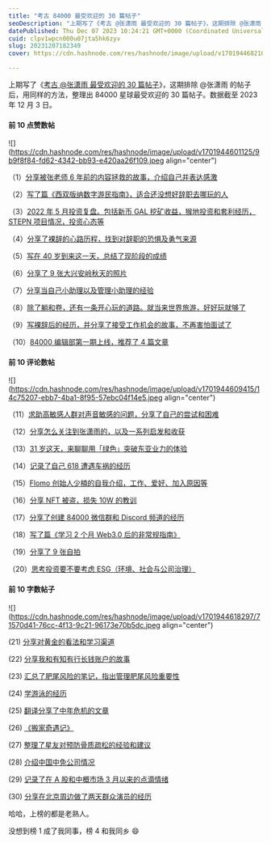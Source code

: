 ```yaml
---
title: "考古 84000 最受欢迎的 30 篇帖子"
seoDescription: "上期写了《考古 @张潇雨 最受欢迎的 30 篇帖子》，这期排除 @张潇雨 的帖子后，用同样的方法，整理出 84000 星球最受欢迎的 30 篇帖子。"
datePublished: Thu Dec 07 2023 10:24:21 GMT+0000 (Coordinated Universal Time)
cuid: clpv1wpcn000u07jta5hk6zyv
slug: 20231207182349
cover: https://cdn.hashnode.com/res/hashnode/image/upload/v1701944682105/0c49502c-9e52-430a-b318-1437d9622900.jpeg

---
```


上期写了《[考古 @张潇雨 最受欢迎的 30 篇帖子](https://articles.zsxq.com/id_bb5pc1h7uooe.html)》，这期排除 @张潇雨 的帖子后，用同样的方法，整理出 84000 星球最受欢迎的 30 篇帖子。数据截至 2023 年 12 月 3 日。

#### 前 10 点赞数帖

![](https://cdn.hashnode.com/res/hashnode/image/upload/v1701944601125/9b9f8f84-fd62-4342-bb93-e420aa26f109.jpeg align="center")

（1）[分享被张老师 6 年前的内容拯救的故事，介绍自己并表达感激](https://t.zsxq.com/12S7m9tHe)

（2）[写了篇《西双版纳数字游民指南》，适合还没想好辞职去哪玩的人](https://t.zsxq.com/12eCPZZxi)

（3）[2022 年 5 月投资复盘。包括新币 GAL 挖矿收益，猴地投资和套利经历，STEPN 项目情况，投资心态等](https://t.zsxq.com/12MGKPV4d)

（4）[分享了裸辞的心路历程，找到对辞职的恐惧及勇气来源](https://t.zsxq.com/12q4XAqbL)

（5）[写在 40 岁到来这一天，总结了现阶段的成绩](https://t.zsxq.com/12xcWZ10C)

（6）[分享了 9 张大兴安岭秋天的照片](https://t.zsxq.com/12lInlJXU)

（7）[分享当自己小助理以及管理小助理的经验](https://t.zsxq.com/12mugv5x9)

（8）[除了躺和卷，还有一条开心玩的道路。就当来世界旅游，好好玩就够了](https://t.zsxq.com/12HI3gcqV)

（9）[写裸辞后的经历，并分享了接受工作机会的故事，不再害怕面试了](https://t.zsxq.com/12AK4U3AX)

（10）[84000 编辑部第一期上线，推荐了 4 篇文章](https://t.zsxq.com/126LV99UL)

#### 前 10 评论数帖

![](https://cdn.hashnode.com/res/hashnode/image/upload/v1701944609415/14c75207-ebb7-4ba1-8f95-57ebc04f14e5.jpeg align="center")

（11）[求助高敏感人群对声音敏感的问题，分享了自己的尝试和困难](https://t.zsxq.com/12TYSEbKs)

（12）[分享怎么关注到张潇雨的，以及一系列启发和收获](https://t.zsxq.com/122WynEcQ)

（13）[31 岁这天，来聊聊用「绿色」突破东亚业力的体验](https://t.zsxq.com/127btft2G)

（14）[记录了自己 618 遭遇车祸的经历](https://t.zsxq.com/12APKnSDo)

（15）[Flomo 创始人少楠的自我介绍，工作、爱好、加入原因等](https://t.zsxq.com/12m8hfIVC)

（16）[分享 NFT 被盗，损失 10W 的教训](https://t.zsxq.com/129qgUGot)

（17）[分享了创建 84000 微信群和 Discord 频道的经历](https://t.zsxq.com/12LV6JYaR)

（18）[写了篇《学习 2 个月 Web3.0 后的非常规指南》](https://t.zsxq.com/124gez0GU)

（19）[分享了 9 张自拍](https://t.zsxq.com/12Ijkr3Vn)

（20）[思考投资要不要考虑 ESG（环境、社会与公司治理）](https://t.zsxq.com/12P94tUIN)

#### 前 10 字数帖子

![](https://cdn.hashnode.com/res/hashnode/image/upload/v1701944618297/71570d41-76cc-4f13-9c21-96173e70b5dc.jpeg align="center")

(21) [分享对黄金的看法和学习渠道](21)

(22) [分享我和有知有行长钱账户的故事](22)

(23) [汇总了肥尾风险的笔记，指出管理肥尾风险重要性](23)

(24) [学游泳的经历](24)

(25) [翻译分享了中年危机的文章](25)

(26) [《搬家奇遇记》](26)

(27) [整理了星友对预防骨质疏松的经验和建议](27)

(28) [介绍中国中免公司情况](28)

(29) [记录了在 A 股和中概市场 3 月以来的点滴情绪](29)

(30) [分享在北京周边做了两天群众演员的经历](30)

哈哈，上榜的都是老熟人。

没想到榜 1 成了我同事，榜 4 和我同乡 😄